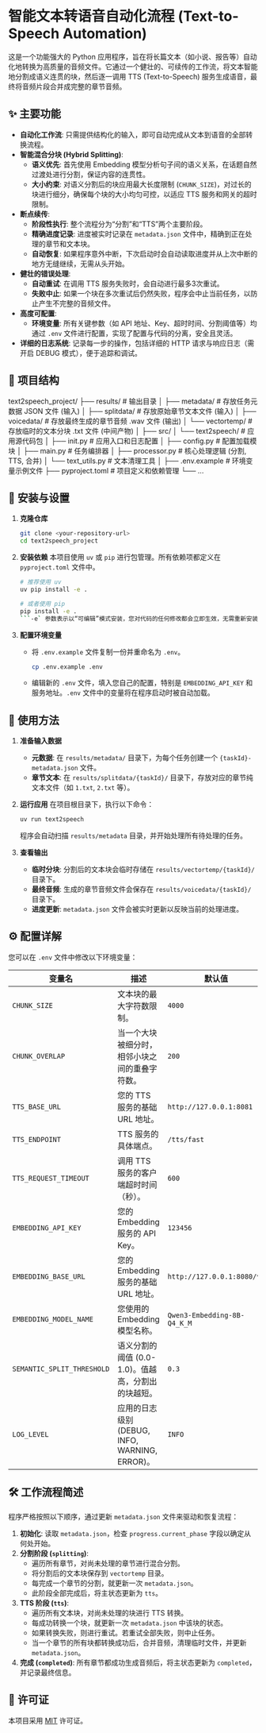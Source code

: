 # 智能文本转语音自动化流程 (Text-to-Speech Automation)

这是一个功能强大的 Python 应用程序，旨在将长篇文本（如小说、报告等）自动化地转换为高质量的音频文件。它通过一个健壮的、可续传的工作流，将文本智能地分割成语义连贯的块，然后逐一调用 TTS (Text-to-Speech) 服务生成语音，最终将音频片段合并成完整的章节音频。

## ✨ 主要功能

- **自动化工作流**: 只需提供结构化的输入，即可自动完成从文本到语音的全部转换流程。
- **智能混合分块 (Hybrid Splitting)**:
    - **语义优先**: 首先使用 Embedding 模型分析句子间的语义关系，在话题自然过渡处进行分割，保证内容的连贯性。
    - **大小约束**: 对语义分割后的块应用最大长度限制 (`CHUNK_SIZE`)，对过长的块进行细分，确保每个块的大小均匀可控，以适应 TTS 服务和网关的超时限制。
- **断点续传**:
    - **阶段性执行**: 整个流程分为“分割”和“TTS”两个主要阶段。
    - **精确进度记录**: 进度被实时记录在 `metadata.json` 文件中，精确到正在处理的章节和文本块。
    - **自动恢复**: 如果程序意外中断，下次启动时会自动读取进度并从上次中断的地方无缝继续，无需从头开始。
- **健壮的错误处理**:
    - **自动重试**: 在调用 TTS 服务失败时，会自动进行最多3次重试。
    - **失败中止**: 如果一个块在多次重试后仍然失败，程序会中止当前任务，以防止产生不完整的音频文件。
- **高度可配置**:
    - **环境变量**: 所有关键参数（如 API 地址、Key、超时时间、分割阈值等）均通过 `.env` 文件进行配置，实现了配置与代码的分离，安全且灵活。
- **详细的日志系统**: 记录每一步的操作，包括详细的 HTTP 请求与响应日志（需开启 DEBUG 模式），便于追踪和调试。

## 📂 项目结构



text2speech_project/
├── results/ # 输出目录
│ ├── metadata/ # 存放任务元数据 JSON 文件 (输入)
│ ├── splitdata/ # 存放原始章节文本文件 (输入)
│ ├── voicedata/ # 存放最终生成的章节音频 .wav 文件 (输出)
│ └── vectortemp/ # 存放临时的文本分块 .txt 文件 (中间产物)
│
├── src/
│ └── text2speech/ # 应用源代码包
│ ├── init.py # 应用入口和日志配置
│ ├── config.py # 配置加载模块
│ ├── main.py # 任务编排器
│ ├── processor.py # 核心处理逻辑 (分割, TTS, 合并)
│ └── text_utils.py # 文本清理工具
│
├── .env.example # 环境变量示例文件
├── pyproject.toml # 项目定义和依赖管理
└── ...
## 🚀 安装与设置

1.  **克隆仓库**
    ```bash
    git clone <your-repository-url>
    cd text2speech_project
    ```

2.  **安装依赖**
    本项目使用 `uv` 或 `pip` 进行包管理。所有依赖项都定义在 `pyproject.toml` 文件中。
    ```bash
    # 推荐使用 uv
    uv pip install -e .

    # 或者使用 pip
    pip install -e .
    ```-e` 参数表示以“可编辑”模式安装，您对代码的任何修改都会立即生效，无需重新安装。

3.  **配置环境变量**
    - 将 `.env.example` 文件复制一份并重命名为 `.env`。
      ```bash
      cp .env.example .env
      ```
    - 编辑新的 `.env` 文件，填入您自己的配置，特别是 `EMBEDDING_API_KEY` 和服务地址。`.env` 文件中的变量将在程序启动时被自动加载。

## 📖 使用方法

1.  **准备输入数据**
    - **元数据**: 在 `results/metadata/` 目录下，为每个任务创建一个 `{taskId}-metadata.json` 文件。
    - **章节文本**: 在 `results/splitdata/{taskId}/` 目录下，存放对应的章节纯文本文件（如 `1.txt`, `2.txt` 等）。

2.  **运行应用**
    在项目根目录下，执行以下命令：
    ```bash
    uv run text2speech
    ```
    程序会自动扫描 `results/metadata` 目录，并开始处理所有待处理的任务。

3.  **查看输出**
    - **临时分块**: 分割后的文本块会临时存储在 `results/vectortemp/{taskId}/` 目录下。
    - **最终音频**: 生成的章节音频文件会保存在 `results/voicedata/{taskId}/` 目录下。
    - **进度更新**: `metadata.json` 文件会被实时更新以反映当前的处理进度。

## ⚙️ 配置详解

您可以在 `.env` 文件中修改以下环境变量：

| 变量名                   | 描述                                                               | 默认值                         |
| ------------------------ | ------------------------------------------------------------------ |-----------------------------|
| `CHUNK_SIZE`             | 文本块的最大字符数限制。                                           | `4000`                      |
| `CHUNK_OVERLAP`          | 当一个大块被细分时，相邻小块之间的重叠字符数。                     | `200`                       |
| `TTS_BASE_URL`           | 您的 TTS 服务的基础 URL 地址。                                     | `http://127.0.0.1:8081`     |
| `TTS_ENDPOINT`           | TTS 服务的具体端点。                                               | `/tts/fast`                 |
| `TTS_REQUEST_TIMEOUT`    | 调用 TTS 服务的客户端超时时间（秒）。                              | `600`                       |
| `EMBEDDING_API_KEY`      | 您的 Embedding 服务的 API Key。                                    | `123456`                    |
| `EMBEDDING_BASE_URL`     | 您的 Embedding 服务的基础 URL 地址。                               | `http://127.0.0.1:8080/v1`  |
| `EMBEDDING_MODEL_NAME`   | 您使用的 Embedding 模型名称。                                      | `Qwen3-Embedding-8B-Q4_K_M` |
| `SEMANTIC_SPLIT_THRESHOLD` | 语义分割的阈值 (0.0-1.0)。值越高，分割出的块越短。               | `0.3`                       |
| `LOG_LEVEL`              | 应用的日志级别 (DEBUG, INFO, WARNING, ERROR)。                     | `INFO`                      |

## 🛠️ 工作流程简述

程序严格按照以下顺序，通过更新 `metadata.json` 文件来驱动和恢复流程：

1.  **初始化**: 读取 `metadata.json`，检查 `progress.current_phase` 字段以确定从何处开始。
2.  **分割阶段 (`splitting`)**:
    - 遍历所有章节，对尚未处理的章节进行混合分割。
    - 将分割后的文本块保存到 `vectortemp` 目录。
    - 每完成一个章节的分割，就更新一次 `metadata.json`。
    - 此阶段全部完成后，将主状态更新为 `tts`。
3.  **TTS 阶段 (`tts`)**:
    - 遍历所有文本块，对尚未处理的块进行 TTS 转换。
    - 每成功转换一个块，就更新一次 `metadata.json` 中该块的状态。
    - 如果转换失败，则进行重试。若重试全部失败，则中止任务。
    - 当一个章节的所有块都转换成功后，合并音频，清理临时文件，并更新 `metadata.json`。
4.  **完成 (`completed`)**: 所有章节都成功生成音频后，将主状态更新为 `completed`，并记录最终信息。

## 📄 许可证

本项目采用 [MIT](LICENSE) 许可证。



